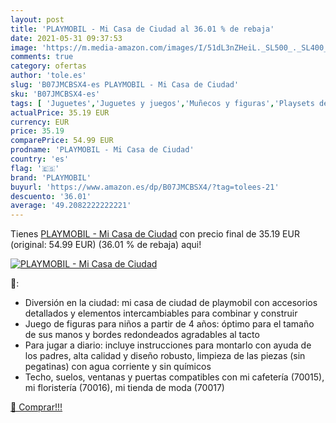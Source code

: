 ```yaml
---
layout: post
title: 'PLAYMOBIL - Mi Casa de Ciudad al 36.01 % de rebaja'
date: 2021-05-31 09:37:53
image: 'https://m.media-amazon.com/images/I/51dL3nZHeiL._SL500_._SL400_.jpg'
comments: true
category: ofertas
author: 'tole.es'
slug: 'B07JMCBSX4-es PLAYMOBIL - Mi Casa de Ciudad'
sku: 'B07JMCBSX4-es'
tags: [ 'Juguetes','Juguetes y juegos','Muñecos y figuras','Playsets de figuras de juguete para niños','playmobil', ]
actualPrice: 35.19 EUR
currency: EUR
price: 35.19
comparePrice: 54.99 EUR
prodname: 'PLAYMOBIL - Mi Casa de Ciudad'
country: 'es'
flag: '🇪🇸'
brand: 'PLAYMOBIL'
buyurl: 'https://www.amazon.es/dp/B07JMCBSX4/?tag=tolees-21'
descuento: '36.01'
average: '49.2082222222221'
---
```


Tienes [PLAYMOBIL - Mi Casa de Ciudad](https://www.amazon.es/dp/B07JMCBSX4/?tag=tolees-21) con precio final de  35.19 EUR (original: 54.99 EUR) (36.01 %  de rebaja) aqui!

[![PLAYMOBIL - Mi Casa de Ciudad](https://m.media-amazon.com/images/I/51dL3nZHeiL._SL500_._SL400_.jpg)](https://www.amazon.es/dp/B07JMCBSX4/?tag=tolees-21)

🔎:

- Diversión en la ciudad: mi casa de ciudad de playmobil con accesorios detallados y elementos intercambiables para combinar y construir
- Juego de figuras para niños a partir de 4 años: óptimo para el tamaño de sus manos y bordes redondeados agradables al tacto
- Para jugar a diario: incluye instrucciones para montarlo con ayuda de los padres, alta calidad y diseño robusto, limpieza de las piezas (sin pegatinas) con agua corriente y sin químicos
- Techo, suelos, ventanas y puertas compatibles con mi cafetería (70015), mi floristería (70016), mi tienda de moda (70017)

[🛒 Comprar!!!](https://www.amazon.es/dp/B07JMCBSX4/?tag=tolees-21)
